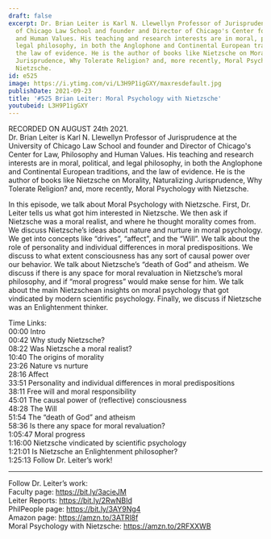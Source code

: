 ```yaml
---
draft: false
excerpt: Dr. Brian Leiter is Karl N. Llewellyn Professor of Jurisprudence at the University
  of Chicago Law School and founder and Director of Chicago's Center for Law, Philosophy
  and Human Values. His teaching and research interests are in moral, political, and
  legal philosophy, in both the Anglophone and Continental European traditions, and
  the law of evidence. He is the author of books like Nietzsche on Morality, Naturalizing
  Jurisprudence, Why Tolerate Religion? and, more recently, Moral Psychology with
  Nietzsche.
id: e525
image: https://i.ytimg.com/vi/L3H9P1igGXY/maxresdefault.jpg
publishDate: 2021-09-23
title: '#525 Brian Leiter: Moral Psychology with Nietzsche'
youtubeid: L3H9P1igGXY
---
```

RECORDED ON AUGUST 24th 2021.  
Dr. Brian Leiter is Karl N. Llewellyn Professor of Jurisprudence at the University of Chicago Law School and founder and Director of Chicago's Center for Law, Philosophy and Human Values. His teaching and research interests are in moral, political, and legal philosophy, in both the Anglophone and Continental European traditions, and the law of evidence. He is the author of books like Nietzsche on Morality, Naturalizing Jurisprudence, Why Tolerate Religion? and, more recently, Moral Psychology with Nietzsche.

In this episode, we talk about Moral Psychology with Nietzsche. First, Dr. Leiter tells us what got him interested in Nietzsche. We then ask if Nietzsche was a moral realist, and where he thought morality comes from. We discuss Nietzsche’s ideas about nature and nurture in moral psychology. We get into concepts like “drives”, “affect”, and the “Will”. We talk about the role of personality and individual differences in moral predispositions. We discuss to what extent consciousness has any sort of causal power over our behavior. We talk about Nietzsche’s “death of God” and atheism. We discuss if there is any space for moral revaluation in Nietzsche’s moral philosophy, and if “moral progress” would make sense for him. We talk about the main Nietzschean insights on moral psychology that got vindicated by modern scientific psychology. Finally, we discuss if Nietzsche was an Enlightenment thinker.

Time Links:  
00:00  Intro  
00:42  Why study Nietzsche?  
08:22  Was Nietzsche a moral realist?  
10:40  The origins of morality  
23:26  Nature vs nurture  
28:16  Affect  
33:51  Personality and individual differences in moral predispositions  
38:11  Free will and moral responsibility  
45:01  The causal power of (reflective) consciousness  
48:28  The Will  
51:54  The “death of God” and atheism  
58:36  Is there any space for moral revaluation?  
1:05:47  Moral progress  
1:16:00  Nietzsche vindicated by scientific psychology  
1:21:01  Is Nietzsche an Enlightenment philosopher?  
1:25:13  Follow Dr. Leiter’s work!

---

Follow Dr. Leiter’s work:  
Faculty page: https://bit.ly/3acieJM  
Leiter Reports: https://bit.ly/2RwNBId  
PhilPeople page: https://bit.ly/3AY9Ng4  
Amazon page: https://amzn.to/3ATRl8f  
Moral Psychology with Nietzsche: https://amzn.to/2RFXXWB
